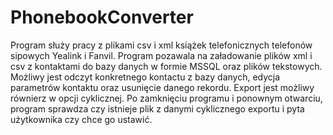 # PhonebookConverter
Program służy pracy z plikami csv i xml książek telefonicznych telefonów sipowych Yealink i Fanvil.
Program pozawala na załadowanie plików xml i csv z kontaktami do bazy danych w formie MSSQL oraz plików tekstowych.
Możliwy jest odczyt konkretnego kontactu z bazy danych, edycja parametrów kontaktu oraz usunięcie danego rekordu.
Export jest możliwy równierz w opcji cyklicznej.
Po zamknięciu programu i ponownym otwarciu, program sprawdza czy istnieje plik z danymi cyklicznego exportu i pyta użytkownika czy chce go ustawić.

